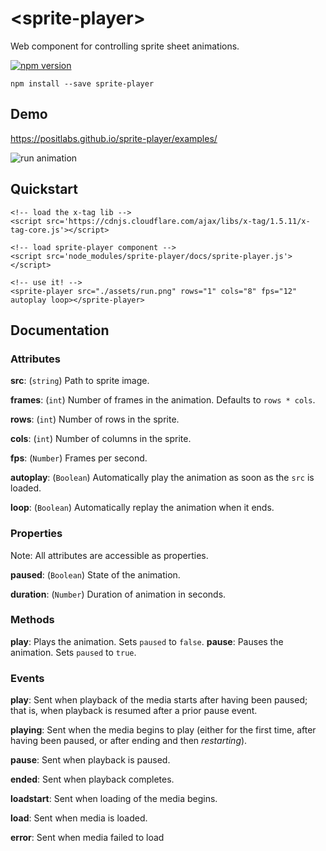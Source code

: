 # &lt;sprite-player&gt;
Web component for controlling sprite sheet animations.

[![npm version](https://badge.fury.io/js/sprite-player.svg)](https://www.npmjs.com/package/sprite-player)

	npm install --save sprite-player

## Demo

https://positlabs.github.io/sprite-player/examples/

![run animation](https://media.giphy.com/media/xUPGcttIpo6nPrNgpG/giphy.gif)

## Quickstart

	<!-- load the x-tag lib -->
	<script src='https://cdnjs.cloudflare.com/ajax/libs/x-tag/1.5.11/x-tag-core.js'></script>

	<!-- load sprite-player component -->
	<script src='node_modules/sprite-player/docs/sprite-player.js'></script>

	<!-- use it! -->
	<sprite-player src="./assets/run.png" rows="1" cols="8" fps="12" autoplay loop></sprite-player>
	
## Documentation

### Attributes

**src**: (`string`) Path to sprite image.

**frames**: (`int`) Number of frames in the animation. Defaults to `rows * cols`.

**rows**: (`int`) Number of rows in the sprite.

**cols**: (`int`) Number of columns in the sprite.

**fps**: (`Number`) Frames per second.

**autoplay**: (`Boolean`) Automatically play the animation as soon as the `src` is loaded.

**loop**: (`Boolean`) Automatically replay the animation when it ends.

### Properties

Note: All attributes are accessible as properties.

**paused**: (`Boolean`) State of the animation.

**duration**: (`Number`) Duration of animation in seconds.

### Methods

**play**: Plays the animation. Sets `paused` to `false`.
**pause**: Pauses the animation. Sets `paused` to `true`.

### Events

**play**: Sent when playback of the media starts after having been paused; that is, when playback is resumed after a prior pause event.

**playing**: Sent when the media begins to play (either for the first time, after having been paused, or after ending and then *restarting*).

**pause**: Sent when playback is paused.

**ended**: Sent when playback completes.

**loadstart**: Sent when loading of the media begins.

**load**: Sent when media is loaded.

**error**: Sent when media failed to load

